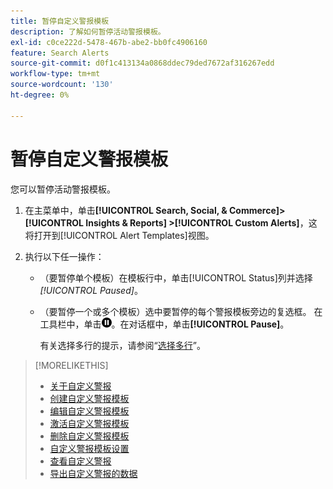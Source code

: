 ```yaml
---
title: 暂停自定义警报模板
description: 了解如何暂停活动警报模板。
exl-id: c0ce222d-5478-467b-abe2-bb0fc4906160
feature: Search Alerts
source-git-commit: d0f1c413134a0868ddec79ded7672af316267edd
workflow-type: tm+mt
source-wordcount: '130'
ht-degree: 0%

---
```


# 暂停自定义警报模板

您可以暂停活动警报模板。

1. 在主菜单中，单击&#x200B;**[!UICONTROL Search, Social, & Commerce]> [!UICONTROL Insights & Reports] >[!UICONTROL Custom Alerts]**，这将打开到[!UICONTROL Alert Templates]视图。

1. 执行以下任一操作：

   * （要暂停单个模板）在模板行中，单击[!UICONTROL Status]列并选择&#x200B;*[!UICONTROL Paused]*。

   * （要暂停一个或多个模板）选中要暂停的每个警报模板旁边的复选框。 在工具栏中，单击![暂停](/help/search-social-commerce/assets/pause.png "暂停")。在对话框中，单击&#x200B;**[!UICONTROL Pause]**。

     有关选择多行的提示，请参阅“[选择多行](/help/search-social-commerce/common-tasks/navigation-editing-selection/multiple-rows-select.md)”。

>[!MORELIKETHIS]
>
>* [关于自定义警报](alert-about.md)
>* [创建自定义警报模板](alert-template-create.md)
>* [编辑自定义警报模板](alert-template-edit.md)
>* [激活自定义警报模板](alert-template-activate.md)
>* [删除自定义警报模板](alert-template-delete.md)
>* [自定义警报模板设置](alert-template-settings.md)
>* [查看自定义警报](alert-view.md)
>* [导出自定义警报的数据](alert-export-data.md)

